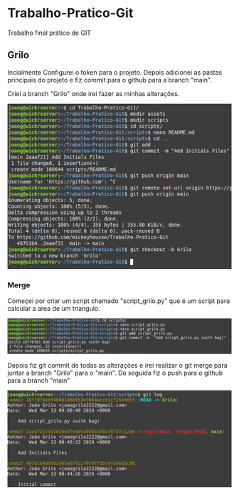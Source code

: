 # Trabalho-Pratico-Git
Trabalho final prático de GIT

## Grilo

Incialmente Configurei o token para o projeto.
Depois adicionei as pastas principais do projeto e fiz commit para o github para a branch "main".

Criei a branch "Grilo" onde irei fazer as minhas alterações.

![alt text](assets/Grilo/grilo_branch.png)

### Merge

Começei por criar um script chamado  "script_grilo.py" que é um script para calcular a area de um triangulo.

![alt text](assets/Grilo/script_grilo.png)

Depois fiz git commit de todas as alterações e irei realizar o git merge para juntar a branch "Grilo" para o "main".
De seguida fiz o push para o github para a branch "main" 

![alt text](assets/Grilo/git_log.png)
